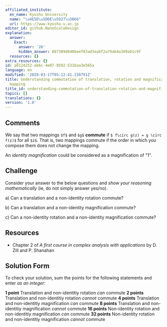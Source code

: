 ```yaml
---
affiliated_institute:
  en_name: Kyushu University
  name: "\u4E5D\u5DDE\u5927\u5B66"
  url: https://www.kyushu-u.ac.jp
editor_id: github.NanoScaleDesign
explanation:
  answer:
    Exact:
      answer: '26'
      hidden_answer: 887309d048beef83ad3eabf2a79a64a389ab1c9f
  resources: {}
extra_resources: {}
id: a8124252-ab6c-4e07-8592-531baa3e565a
language: en
modified: '2020-03-17T05:12:41.230791Z'
title: Understanding commutation of translation, rotation and magnification of complex
  mapping
title_id: understanding-commutation-of-translation-rotation-and-magnification-of-complex-mapping
topics: []
translations: {}
version: '1.0'
---
```


## Comments

We say that two mappings `$f$` and `$g$` **commute** if `$ f\circ g(z) = g \circ f(z)$` for all `$z$`. That is, two mappings commute if the order in which you compose them does not change the mapping.

An *identity magnification* could be considered as a magnification of "1".

## Challenge

Consider your answer to the below questions and *show your reasoning mathematically* (ie, do not simply answer yes/no).

a) Can a translation and a non-identity rotation commute?

b) Can a translation and a non-identity magnification commute?
    
c) Can a non-identity rotation and a non-identity magnification commute?

## Resources
    
- Chapter 2 of *A first course in complex analysis with applications* by D. Zill and P. Shanahan


## Solution Form
To check your solution, sum the points for the following statements and enter *as an integer*:

**1 point** Translation and non-identitiy rotation *can* commute
**2 points** Translation and non-identitiy rotation *cannot* commute
**4 points** Translation and non-identitiy magnification *can* commute
**8 points** Translation and non-identitiy magnification *cannot* commute
**16 points** Non-identity rotation and non-identitiy magnification *can* commute
**32 points** Non-identity rotation and non-identitiy magnification *cannot* commute
